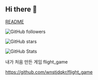 ## Hi there 👋

<!--
**wnstjdqkr/wnstjdqkr** is a ✨ _special_ ✨ repository because its `README.md` (this file) appears on your GitHub profile.

Here are some ideas to get you started:

- 🔭 I’m currently working on ...
- 🌱 I’m currently learning ...
- 👯 I’m looking to collaborate on ...
- 🤔 I’m looking for help with ...
- 💬 Ask me about ...
- 📫 How to reach me: ...
- 😄 Pronouns: ...
- ⚡ Fun fact: ...
--> 
[README](https://github.com/wnstjdqkr/2025_PHwal)
<!--팔로워 배지-->
![GitHub followers](https://img.shields.io/github/followers/wnstjdqkr?style=social)
<!--스타 배지-->
![GitHub stars](https://img.shields.io/github/stars/wnstjdqkr?style=social)

<!--사용자 통계-->
![GitHub Stats](https://github-readme-stats.vercel.app/api?username=wnstjdqkr&show_icons=true&theme=radical)

내가 처음 만든 게임
flight_game

https://github.com/wnstjdqkr/flight_game





